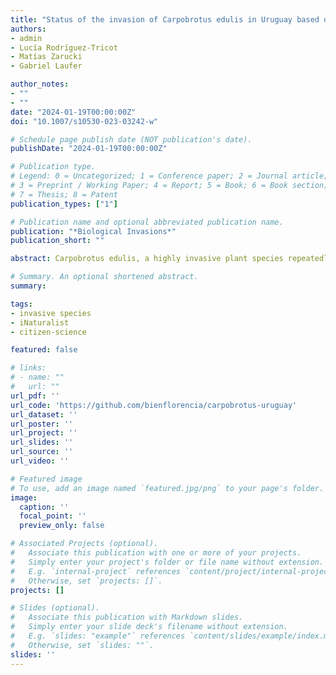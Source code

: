 ```yaml
---
title: "Status of the invasion of Carpobrotus edulis in Uruguay based on citizen science records"
authors:
- admin
- Lucía Rodríguez-Tricot
- Matías Zarucki
- Gabriel Laufer

author_notes:
- ""
- ""
date: "2024-01-19T00:00:00Z"
doi: "10.1007/s10530-023-03242-w"

# Schedule page publish date (NOT publication's date).
publishDate: "2024-01-19T00:00:00Z"

# Publication type.
# Legend: 0 = Uncategorized; 1 = Conference paper; 2 = Journal article;
# 3 = Preprint / Working Paper; 4 = Report; 5 = Book; 6 = Book section;
# 7 = Thesis; 8 = Patent
publication_types: ["1"]

# Publication name and optional abbreviated publication name.
publication: "*Biological Invasions*"
publication_short: ""

abstract: Carpobrotus edulis, a highly invasive plant species repeatedly introduced along the Atlantic coast of South America, poses a significant threat to the ecological integrity of coastal dune ecosystems in Uruguay. This study used 15 years of iNaturalist records to assess the magnitude of Carpobrotus invasion, focusing on its distribution, abundance, and reproductive phenology. Through the analysis of georeferenced and dated data, we determined that Carpobrotus has spread extensively, covering a 10-km-wide coastal area and occupying approximately 220 km along the Atlantic coast and the outer Rio de la Plata estuary. Records have increased in the last three years, with a summer prevalence of 52.9%, due to higher activity on the platform. The species exhibited two flowering peaks in spring and autumn, suggesting an extended reproductive period. The widespread presence of this species in both natural and urbanized areas highlights the urgent need for effective management strategies to mitigate its impact on native biodiversity. Utilizing citizen science platforms like iNaturalist has been instrumental in monitoring and documenting processes of invasion. However, further investigations are necessary, particularly in less sampled regions, to fully understand the extent of Carpobrotus invasion. To protect the country’s coastal ecosystems, it is crucial for local authorities to reassess current practices related to non-native species ornamental planting. By addressing the invasion of C. edulis, the ecological integrity of coastal dune ecosystems can be preserved, ensuring the survival of native flora and fauna along Uruguay’s Atlantic coast.

# Summary. An optional shortened abstract.
summary:

tags:
- invasive species
- iNaturalist
- citizen-science

featured: false

# links:
# - name: ""
#   url: ""
url_pdf: ''
url_code: 'https://github.com/bienflorencia/carpobrotus-uruguay'
url_dataset: ''
url_poster: ''
url_project: ''
url_slides: ''
url_source: ''
url_video: ''

# Featured image
# To use, add an image named `featured.jpg/png` to your page's folder.
image:
  caption: ''
  focal_point: ''
  preview_only: false

# Associated Projects (optional).
#   Associate this publication with one or more of your projects.
#   Simply enter your project's folder or file name without extension.
#   E.g. `internal-project` references `content/project/internal-project/index.md`.
#   Otherwise, set `projects: []`.
projects: []

# Slides (optional).
#   Associate this publication with Markdown slides.
#   Simply enter your slide deck's filename without extension.
#   E.g. `slides: "example"` references `content/slides/example/index.md`.
#   Otherwise, set `slides: ""`.
slides: ''
---
```

